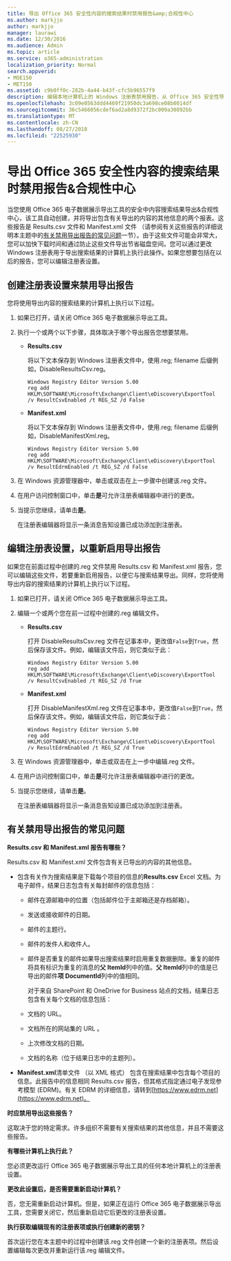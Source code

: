 ```yaml
---
title: 导出 Office 365 安全性内容的搜索结果时禁用报告&amp;合规性中心
ms.author: markjjo
author: markjjo
manager: laurawi
ms.date: 12/30/2016
ms.audience: Admin
ms.topic: article
ms.service: o365-administration
localization_priority: Normal
search.appverid:
- MOE150
- MET150
ms.assetid: c9b0ff0c-282b-4a44-b43f-cfc5b96557f9
description: 编辑本地计算机上的 Windows 注册表禁用报告，从 Office 365 安全性导出内容的搜索结果时&amp;Comliance 中心。禁用这些报告可加快下载时间和节省磁盘空间。
ms.openlocfilehash: 3c09e0563ddd4469f21950dc3a698ce08b0014df
ms.sourcegitcommit: 36c5466056cdef6ad2a8d9372f2bc009a30892bb
ms.translationtype: MT
ms.contentlocale: zh-CN
ms.lasthandoff: 08/27/2018
ms.locfileid: "22525930"
---
```

# <a name="disable-reports-when-you-export-content-search-results-in-the-office-365-security-amp-compliance-center"></a>导出 Office 365 安全性内容的搜索结果时禁用报告&amp;合规性中心

当您使用 Office 365 电子数据展示导出工具的安全中内容搜索结果导出&amp;合规性中心，该工具自动创建，并将导出包含有关导出的内容的其他信息的两个报表。这些报告是 Results.csv 文件和 Manifest.xml 文件 （请参阅有关这些报告的详细说明本主题中的[有关禁用导出报告的常见问题](#frequently-asked-questions-about-disabling-export-reports)一节）。由于这些文件可能会非常大，您可以加快下载时间和通过防止这些文件导出节省磁盘空间。您可以通过更改 Windows 注册表用于导出搜索结果的计算机上执行此操作。如果您想要包括在以后的报告，您可以编辑注册表设置。 
  
## <a name="create-registry-settings-to-disable-the-export-reports"></a>创建注册表设置来禁用导出报告

您将使用导出内容的搜索结果的计算机上执行以下过程。
  
1. 如果已打开，请关闭 Office 365 电子数据展示导出工具。
    
2. 执行一个或两个以下步骤，具体取决于哪个导出报告您想要禁用。
    
    - **Results.csv**
    
      将以下文本保存到 Windows 注册表文件中，使用.reg; filename 后缀例如，DisableResultsCsv.reg。
    
      ```
      Windows Registry Editor Version 5.00
      reg add HKLM\SOFTWARE\Microsoft\Exchange\Client\eDiscovery\ExportTool /v ResultCsvEnabled /t REG_SZ /d False 
      ```

    - **Manifest.xml**
    
      将以下文本保存到 Windows 注册表文件中，使用.reg; filename 后缀例如，DisableManifestXml.reg。
    
      ```
      Windows Registry Editor Version 5.00
      reg add HKLM\SOFTWARE\Microsoft\Exchange\Client\eDiscovery\ExportTool /v ResultEdrmEnabled /t REG_SZ /d False 
      ```

3. 在 Windows 资源管理器中，单击或双击在上一步骤中创建该.reg 文件。
    
4. 在用户访问控制窗口中，单击**是**可允许注册表编辑器中进行的更改。 
    
5. 当提示您继续，请单击**是**。
    
    在注册表编辑器将显示一条消息告知设置已成功添加到注册表。
  
## <a name="edit-registry-settings-to-re-enable-the-export-reports"></a>编辑注册表设置，以重新启用导出报告

如果您在前面过程中创建的.reg 文件禁用 Results.csv 和 Manifest.xml 报告，您可以编辑这些文件，若要重新启用报告，以便它与搜索结果导出。同样，您将使用导出内容的搜索结果的计算机上执行以下过程。
  
1. 如果已打开，请关闭 Office 365 电子数据展示导出工具。
    
2. 编辑一个或两个您在前一过程中创建的.reg 编辑文件。
    
    - **Results.csv**
    
        打开 DisableResultsCsv.reg 文件在记事本中，更改值`False`到`True`，然后保存该文件。例如，编辑该文件后，则它类似于此：
    
        ```
        Windows Registry Editor Version 5.00
      reg add HKLM\SOFTWARE\Microsoft\Exchange\Client\eDiscovery\ExportTool /v ResultCsvEnabled /t REG_SZ /d True
        ```

    - **Manifest.xml**
    
        打开 DisableManifestXml.reg 文件在记事本中，更改值`False`到`True`，然后保存该文件。例如，编辑该文件后，则它类似于此：
    
      ```
      Windows Registry Editor Version 5.00
      reg add HKLM\SOFTWARE\Microsoft\Exchange\Client\eDiscovery\ExportTool /v ResultEdrmEnabled /t REG_SZ /d True
      ```

3. 在 Windows 资源管理器中，单击或双击在上一步中编辑.reg 文件。
    
4. 在用户访问控制窗口中，单击**是**可允许注册表编辑器中进行的更改。 
    
5. 当提示您继续，请单击**是**。
    
    在注册表编辑器将显示一条消息告知设置已成功添加到注册表。
  
## <a name="frequently-asked-questions-about-disabling-export-reports"></a>有关禁用导出报告的常见问题
<a name="faqs"> </a>

 **Results.csv 和 Manifest.xml 报告有哪些？**
  
Results.csv 和 Manifest.xml 文件包含有关已导出的内容的其他信息。
  
- 包含有关作为搜索结果是下载每个项目的信息的**Results.csv** Excel 文档。为电子邮件，结果日志包含有关每封邮件的信息包括： 
    
  - 邮件在源邮箱中的位置（包括邮件位于主邮箱还是存档邮箱）。
    
  - 发送或接收邮件的日期。
    
  - 邮件的主题行。
    
  - 邮件的发件人和收件人。
    
  - 邮件是否重复的邮件如果导出搜索结果时启用重复数据删除。重复的邮件将具有标识为重复的消息的**父 ItemId**列中的值。**父 ItemId**列中的值是已导出的邮件**项 DocumentId**列中的值相同。 
    
    对于来自 SharePoint 和 OneDrive for Business 站点的文档，结果日志包含有关每个文档的信息包括：
    
  - 文档的 URL。
    
  - 文档所在的网站集的 URL 。
    
  - 上次修改文档的日期。
    
  - 文档的名称（位于结果日志中的主题列）。
    
- **Manifest.xml**清单文件 （以 XML 格式） 包含在搜索结果中包含每个项目的信息。此报告中的信息相同 Results.csv 报告，但其格式指定通过电子发现参考模型 (EDRM)。有关 EDRM 的详细信息，请转到[https://www.edrm.net](https://www.edrm.net)。
    
 **时应禁用导出这些报告？**
  
这取决于您的特定需求。许多组织不需要有关搜索结果的其他信息，并且不需要这些报告。
  
 **有哪些计算机上执行此？**
  
 您必须更改运行 Office 365 电子数据展示导出工具的任何本地计算机上的注册表设置。 
  
 **更改此设置后，是否需要重新启动计算机？**
  
否，您无需重新启动计算机。但是，如果正在运行 Office 365 电子数据展示导出工具，您需要关闭它，然后重新启动它后更改的注册表设置。
  
 **执行获取编辑现有的注册表项或执行创建新的密钥？**
  
首次运行您在本主题中的过程中创建该.reg 文件创建一个新的注册表项。然后设置编辑每次更改并重新运行该.reg 编辑文件。
